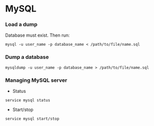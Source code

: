 # MySQL

### Load a dump
Database must exist. Then run:
```
mysql -u user_name -p database_name < /path/to/file/name.sql
```
### Dump a database
```
mysqldump -u user_name -p database_name > /path/to/file/name.sql
```

### Managing MySQL server
* Status
```
service mysql status
```
* Start/stop
```
service mysql start/stop
```
